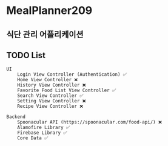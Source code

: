 # MealPlanner209
## 식단 관리 어플리케이션

## TODO List
    UI
        Login View Controller (Authentication) ✅
        Home View Controller ❌
        History View Controller ❌
        Favorite Food List View Controller ✅
        Search View Controller ✅
        Setting View Controller ❌
        Recipe View Controller ❌

    Backend
        Spoonacular API (https://spoonacular.com/food-api/) ❌
        Alamofire Library ✅
        Firebase Library ✅
        Core Data ✅
